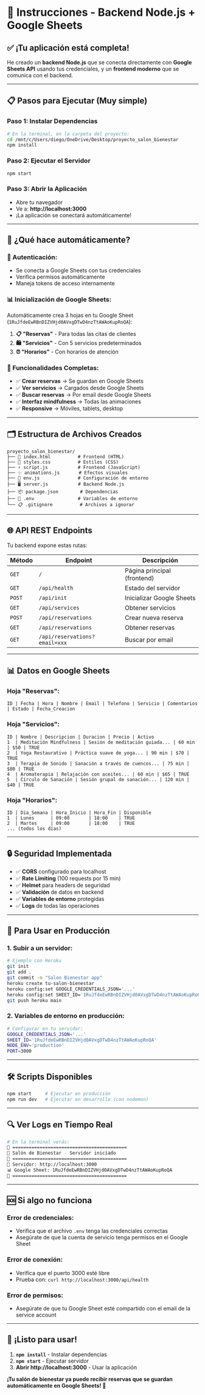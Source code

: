 # 🚀 Instrucciones - Backend Node.js + Google Sheets

## ✅ **¡Tu aplicación está completa!**

He creado un **backend Node.js** que se conecta directamente con **Google Sheets API** usando tus credenciales, y un **frontend moderno** que se comunica con el backend.

---

## 📋 **Pasos para Ejecutar (Muy simple)**

### **Paso 1: Instalar Dependencias**
```bash
# En la terminal, en la carpeta del proyecto:
cd /mnt/c/Users/diego/OneDrive/Desktop/proyecto_salon_bienestar
npm install
```

### **Paso 2: Ejecutar el Servidor**
```bash
npm start
```

### **Paso 3: Abrir la Aplicación**
- Abre tu navegador
- Ve a: **http://localhost:3000**
- ¡La aplicación se conectará automáticamente!

---

## 🎯 **¿Qué hace automáticamente?**

### **🔐 Autenticación:**
- Se conecta a Google Sheets con tus credenciales
- Verifica permisos automáticamente
- Maneja tokens de acceso internamente

### **📊 Inicialización de Google Sheets:**
Automáticamente crea 3 hojas en tu Google Sheet (`1RuJfdeEwRBnDIZVHjd0AVxgDTwD4nzTtAWAoKupRoQA`):

1. **📋 "Reservas"** - Para todas las citas de clientes
2. **🛍️ "Servicios"** - Con 5 servicios predeterminados
3. **⏰ "Horarios"** - Con horarios de atención

### **🎨 Funcionalidades Completas:**
- ✅ **Crear reservas** → Se guardan en Google Sheets
- ✅ **Ver servicios** → Cargados desde Google Sheets
- ✅ **Buscar reservas** → Por email desde Google Sheets
- ✅ **Interfaz mindfulness** → Todas las animaciones
- ✅ **Responsive** → Móviles, tablets, desktop

---

## 🗂️ **Estructura de Archivos Creados**

```
proyecto_salon_bienestar/
├── 📄 index.html          # Frontend (HTML)
├── 🎨 styles.css          # Estilos (CSS)
├── ⚡ script.js           # Frontend (JavaScript)
├── ✨ animations.js       # Efectos visuales
├── 🔧 env.js              # Configuración de entorno
├── 🖥️ server.js           # Backend Node.js
├── 📦 package.json        # Dependencias
├── 🔑 .env                # Variables de entorno
└── 📋 .gitignore          # Archivos a ignorar
```

---

## 🌐 **API REST Endpoints**

Tu backend expone estas rutas:

| Método | Endpoint | Descripción |
|--------|----------|-------------|
| `GET` | `/` | Página principal (frontend) |
| `GET` | `/api/health` | Estado del servidor |
| `POST` | `/api/init` | Inicializar Google Sheets |
| `GET` | `/api/services` | Obtener servicios |
| `POST` | `/api/reservations` | Crear nueva reserva |
| `GET` | `/api/reservations` | Obtener reservas |
| `GET` | `/api/reservations?email=xxx` | Buscar por email |

---

## 📊 **Datos en Google Sheets**

### **Hoja "Reservas":**
```
ID | Fecha | Hora | Nombre | Email | Telefono | Servicio | Comentarios | Estado | Fecha_Creacion
```

### **Hoja "Servicios":**
```
ID | Nombre | Descripcion | Duracion | Precio | Activo
1  | Meditación Mindfulness | Sesión de meditación guiada... | 60 min | $50 | TRUE
2  | Yoga Restaurativo | Práctica suave de yoga... | 90 min | $70 | TRUE
3  | Terapia de Sonido | Sanación a través de cuencos... | 75 min | $80 | TRUE
4  | Aromaterapia | Relajación con aceites... | 60 min | $65 | TRUE
5  | Círculo de Sanación | Sesión grupal de sanación... | 120 min | $40 | TRUE
```

### **Hoja "Horarios":**
```
ID | Dia_Semana | Hora_Inicio | Hora_Fin | Disponible
1  | Lunes      | 09:00       | 18:00    | TRUE
2  | Martes     | 09:00       | 18:00    | TRUE
... (todos los días)
```

---

## 🔒 **Seguridad Implementada**

- ✅ **CORS** configurado para localhost
- ✅ **Rate Limiting** (100 requests por 15 min)
- ✅ **Helmet** para headers de seguridad
- ✅ **Validación** de datos en backend
- ✅ **Variables de entorno** protegidas
- ✅ **Logs** de todas las operaciones

---

## 🎯 **Para Usar en Producción**

### **1. Subir a un servidor:**
```bash
# Ejemplo con Heroku
git init
git add .
git commit -m "Salon Bienestar app"
heroku create tu-salon-bienestar
heroku config:set GOOGLE_CREDENTIALS_JSON='...'
heroku config:set SHEET_ID='1RuJfdeEwRBnDIZVHjd0AVxgDTwD4nzTtAWAoKupRoQA'
git push heroku main
```

### **2. Variables de entorno en producción:**
```bash
# Configurar en tu servidor:
GOOGLE_CREDENTIALS_JSON='...'
SHEET_ID='1RuJfdeEwRBnDIZVHjd0AVxgDTwD4nzTtAWAoKupRoQA'
NODE_ENV='production'
PORT=3000
```

---

## 🛠️ **Scripts Disponibles**

```bash
npm start     # Ejecutar en producción
npm run dev   # Ejecutar en desarrollo (con nodemon)
```

---

## 🔍 **Ver Logs en Tiempo Real**

```bash
# En la terminal verás:
🌸 ==========================================
🌸 Salón de Bienestar - Servidor iniciado
🌸 ==========================================
📡 Servidor: http://localhost:3000
📊 Google Sheet: 1RuJfdeEwRBnDIZVHjd0AVxgDTwD4nzTtAWAoKupRoQA
🌸 ==========================================
```

---

## 🆘 **Si algo no funciona**

### **Error de credenciales:**
- Verifica que el archivo `.env` tenga las credenciales correctas
- Asegúrate de que la cuenta de servicio tenga permisos en el Google Sheet

### **Error de conexión:**
- Verifica que el puerto 3000 esté libre
- Prueba con: `curl http://localhost:3000/api/health`

### **Error de permisos:**
- Asegúrate de que tu Google Sheet esté compartido con el email de la service account

---

## 🎉 **¡Listo para usar!**

1. **`npm install`** - Instalar dependencias
2. **`npm start`** - Ejecutar servidor
3. **Abrir http://localhost:3000** - Usar la aplicación

**¡Tu salón de bienestar ya puede recibir reservas que se guardan automáticamente en Google Sheets! 🌸**